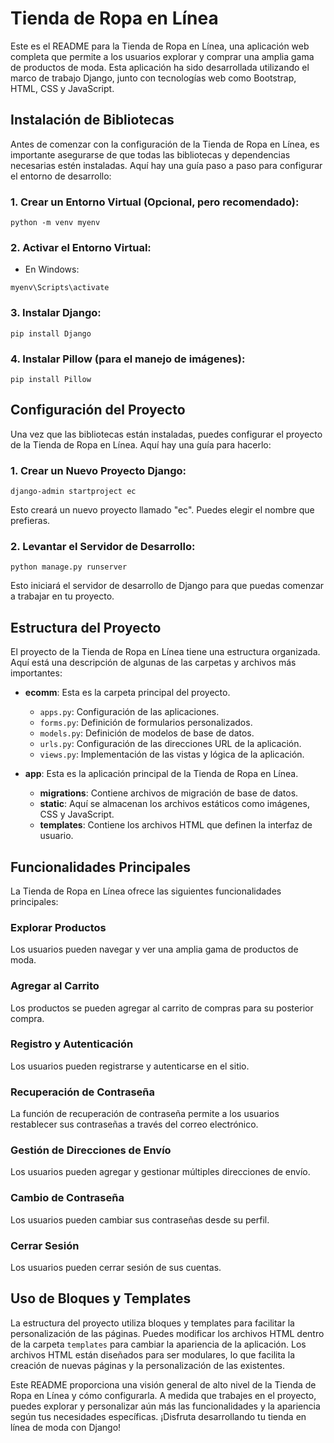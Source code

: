 # Tienda de Ropa en Línea

Este es el README para la Tienda de Ropa en Línea, una aplicación web completa que permite a los usuarios explorar y comprar una amplia gama de productos de moda. Esta aplicación ha sido desarrollada utilizando el marco de trabajo Django, junto con tecnologías web como Bootstrap, HTML, CSS y JavaScript.

## Instalación de Bibliotecas

Antes de comenzar con la configuración de la Tienda de Ropa en Línea, es importante asegurarse de que todas las bibliotecas y dependencias necesarias estén instaladas. Aquí hay una guía paso a paso para configurar el entorno de desarrollo:


### 1. Crear un Entorno Virtual (Opcional, pero recomendado):

```shell
python -m venv myenv
```

### 2. Activar el Entorno Virtual:

- En Windows:

```shell
myenv\Scripts\activate
```

### 3. Instalar Django:

```shell
pip install Django
```

### 4. Instalar Pillow (para el manejo de imágenes):

```shell
pip install Pillow
```

## Configuración del Proyecto

Una vez que las bibliotecas están instaladas, puedes configurar el proyecto de la Tienda de Ropa en Línea. Aquí hay una guía para hacerlo:

### 1. Crear un Nuevo Proyecto Django:

```shell
django-admin startproject ec
```

Esto creará un nuevo proyecto llamado "ec". Puedes elegir el nombre que prefieras.

### 2. Levantar el Servidor de Desarrollo:

```shell
python manage.py runserver
```

Esto iniciará el servidor de desarrollo de Django para que puedas comenzar a trabajar en tu proyecto.

## Estructura del Proyecto

El proyecto de la Tienda de Ropa en Línea tiene una estructura organizada. Aquí está una descripción de algunas de las carpetas y archivos más importantes:

- **ecomm**: Esta es la carpeta principal del proyecto.

  - `apps.py`: Configuración de las aplicaciones.
  - `forms.py`: Definición de formularios personalizados.
  - `models.py`: Definición de modelos de base de datos.
  - `urls.py`: Configuración de las direcciones URL de la aplicación.
  - `views.py`: Implementación de las vistas y lógica de la aplicación.

- **app**: Esta es la aplicación principal de la Tienda de Ropa en Línea.

  - **migrations**: Contiene archivos de migración de base de datos.
  - **static**: Aquí se almacenan los archivos estáticos como imágenes, CSS y JavaScript.
  - **templates**: Contiene los archivos HTML que definen la interfaz de usuario.

## Funcionalidades Principales

La Tienda de Ropa en Línea ofrece las siguientes funcionalidades principales:

### Explorar Productos

Los usuarios pueden navegar y ver una amplia gama de productos de moda.

### Agregar al Carrito

Los productos se pueden agregar al carrito de compras para su posterior compra.

### Registro y Autenticación

Los usuarios pueden registrarse y autenticarse en el sitio.

### Recuperación de Contraseña

La función de recuperación de contraseña permite a los usuarios restablecer sus contraseñas a través del correo electrónico.

### Gestión de Direcciones de Envío

Los usuarios pueden agregar y gestionar múltiples direcciones de envío.

### Cambio de Contraseña

Los usuarios pueden cambiar sus contraseñas desde su perfil.

### Cerrar Sesión

Los usuarios pueden cerrar sesión de sus cuentas.

## Uso de Bloques y Templates

La estructura del proyecto utiliza bloques y templates para facilitar la personalización de las páginas. Puedes modificar los archivos HTML dentro de la carpeta `templates` para cambiar la apariencia de la aplicación. Los archivos HTML están diseñados para ser modulares, lo que facilita la creación de nuevas páginas y la personalización de las existentes.

Este README proporciona una visión general de alto nivel de la Tienda de Ropa en Línea y cómo configurarla. A medida que trabajes en el proyecto, puedes explorar y personalizar aún más las funcionalidades y la apariencia según tus necesidades específicas. ¡Disfruta desarrollando tu tienda en línea de moda con Django!
```
